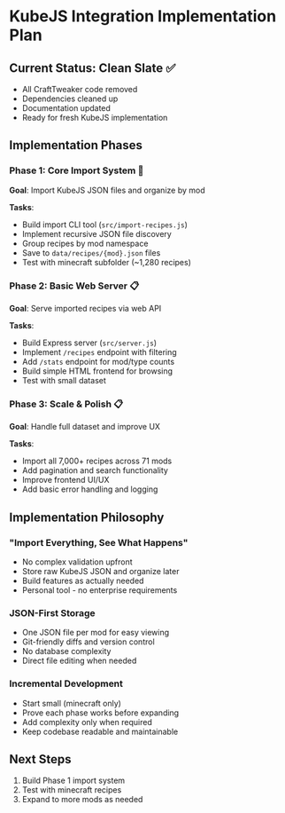 # KubeJS Integration Implementation Plan

## Current Status: Clean Slate ✅
- All CraftTweaker code removed
- Dependencies cleaned up
- Documentation updated
- Ready for fresh KubeJS implementation

## Implementation Phases

### Phase 1: Core Import System 🚧
**Goal**: Import KubeJS JSON files and organize by mod

**Tasks**:
- Build import CLI tool (`src/import-recipes.js`)
- Implement recursive JSON file discovery
- Group recipes by mod namespace
- Save to `data/recipes/{mod}.json` files
- Test with minecraft subfolder (~1,280 recipes)

### Phase 2: Basic Web Server 📋
**Goal**: Serve imported recipes via web API

**Tasks**:
- Build Express server (`src/server.js`)
- Implement `/recipes` endpoint with filtering
- Add `/stats` endpoint for mod/type counts
- Build simple HTML frontend for browsing
- Test with small dataset

### Phase 3: Scale & Polish 📋
**Goal**: Handle full dataset and improve UX

**Tasks**:
- Import all 7,000+ recipes across 71 mods
- Add pagination and search functionality
- Improve frontend UI/UX
- Add basic error handling and logging

## Implementation Philosophy

### "Import Everything, See What Happens"
- No complex validation upfront
- Store raw KubeJS JSON and organize later
- Build features as actually needed
- Personal tool - no enterprise requirements

### JSON-First Storage
- One JSON file per mod for easy viewing
- Git-friendly diffs and version control
- No database complexity
- Direct file editing when needed

### Incremental Development
- Start small (minecraft only)
- Prove each phase works before expanding
- Add complexity only when required
- Keep codebase readable and maintainable

## Next Steps
1. Build Phase 1 import system
2. Test with minecraft recipes
3. Expand to more mods as needed